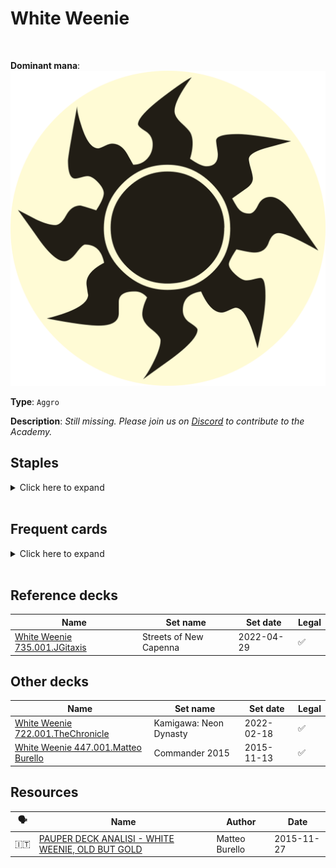 <!-- This page is automatically generated by Myr: do not update it manually. -->
<!-- Changes directly applied here will be lost. -->
<!-- If you plan to update this page, please update the template at https://github.com/Pauperformance/pauperformance-bot -->
<!-- Templates can be found under pauperformance-bot/resources/templates/ -->
# White Weenie
<br/>


**Dominant mana**: <img src="../resources/images/mana/W.png" class="dominant-mana-icon"/>

**Type**: `Aggro`

**Description**: _Still missing. Please join us on [Discord](https://discord.gg/fYQbpjjkQ3) to contribute to the Academy._


## **Staples**

<details>
  <summary>Click here to expand</summary>
<a href="https://scryfall.com/card/cmd/17/journey-to-nowhere"><img src="https://c1.scryfall.com/file/scryfall-cards/normal/front/4/6/4686b51c-e02b-48c1-bafe-e8d08a5407b9.jpg" class="archetype-card rounded-image"/></a>
<a href="https://scryfall.com/card/mm3/11/kor-skyfisher"><img src="https://c1.scryfall.com/file/scryfall-cards/normal/front/d/7/d7501662-1216-4e08-bd2b-e0a459057942.jpg" class="archetype-card rounded-image"/></a>
</details><br/>



## **Frequent cards**

<details>
  <summary>Click here to expand</summary>
<a href="https://scryfall.com/card/tsr/6/aven-riftwatcher"><img src="https://c1.scryfall.com/file/scryfall-cards/normal/front/2/6/261691c8-371d-49b6-9c9b-50ece5984aa2.jpg" class="archetype-card rounded-image"/></a>
<a href="https://scryfall.com/card/mh1/4/battle-screech"><img src="https://c1.scryfall.com/file/scryfall-cards/normal/front/e/a/eacf7dd0-5855-4e7b-b75c-8119cc3d1460.jpg" class="archetype-card rounded-image"/></a>
<a href="https://scryfall.com/card/cmr/458/bonesplitter"><img src="https://c1.scryfall.com/file/scryfall-cards/normal/front/6/9/690972a8-72df-4050-a353-16e45589167c.jpg" class="archetype-card rounded-image"/></a>
<a href="https://scryfall.com/card/akh/7/cartouche-of-solidarity"><img src="https://c1.scryfall.com/file/scryfall-cards/normal/front/9/0/90eaf94e-85a7-4958-aa58-8e2fe44db58d.jpg" class="archetype-card rounded-image"/></a>
<a href="https://scryfall.com/card/mid/10/cathar-commando"><img src="https://c1.scryfall.com/file/scryfall-cards/normal/front/9/8/98cbc1c2-b76e-4da3-aa43-00e10b2ce532.jpg" class="archetype-card rounded-image"/></a>
<a href="https://scryfall.com/card/thb/10/daybreak-chimera"><img src="https://c1.scryfall.com/file/scryfall-cards/normal/front/f/9/f9c1de31-73d4-4c32-9f99-e15df48638e9.jpg" class="archetype-card rounded-image"/></a>
<a href="https://scryfall.com/card/cmr/19/doomed-traveler"><img src="https://c1.scryfall.com/file/scryfall-cards/normal/front/5/a/5a4573af-feba-4c9d-b24b-3d15888a5ce2.jpg" class="archetype-card rounded-image"/></a>
<a href="https://scryfall.com/card/dis/10/guardian-of-the-guildpact"><img src="https://c1.scryfall.com/file/scryfall-cards/normal/front/c/8/c8dd004b-01e4-4fe1-a164-9f2ea8d7d88e.jpg" class="archetype-card rounded-image"/></a>
<a href="https://scryfall.com/card/m12/22/guardians-pledge"><img src="https://c1.scryfall.com/file/scryfall-cards/normal/front/e/7/e7e6105c-8633-46f7-a7ca-2a5c36c6d548.jpg" class="archetype-card rounded-image"/></a>
<a href="https://scryfall.com/card/ddo/14/icatian-javelineers"><img src="https://c1.scryfall.com/file/scryfall-cards/normal/front/1/a/1ae589f5-a513-4d3c-b3fa-66eead66faf3.jpg" class="archetype-card rounded-image"/></a>
<a href="https://scryfall.com/card/snc/18/inspiring-overseer"><img src="https://cards.scryfall.io/normal/front/3/5/35d9da1d-8678-4252-b0f8-9960795642f0.jpg" class="archetype-card rounded-image"/></a>
<a href="https://scryfall.com/card/ths/22/last-breath"><img src="https://c1.scryfall.com/file/scryfall-cards/normal/front/1/8/1857fc37-1e7e-4b93-9fa9-ec139f16b7fa.jpg" class="archetype-card rounded-image"/></a>
<a href="https://scryfall.com/card/ddg/7/leonin-skyhunter"><img src="https://c1.scryfall.com/file/scryfall-cards/normal/front/1/5/15d6476c-1944-48e8-9af6-6db78edd58e5.jpg" class="archetype-card rounded-image"/></a>
<a href="https://scryfall.com/card/dka/13/loyal-cathar-unhallowed-cathar"><img src="https://c1.scryfall.com/file/scryfall-cards/normal/front/c/b/cb09041b-4d09-4cae-9e85-b859edae885b.jpg" class="archetype-card rounded-image"/></a>
<a href="https://scryfall.com/card/mid/27/lunarch-veteran-luminous-phantom"><img src="https://cards.scryfall.io/normal/front/d/2/d2704743-2e23-40b9-a367-c73d2db45afc.jpg" class="archetype-card rounded-image"/></a>
<a href="https://scryfall.com/card/tsr/26/mana-tithe"><img src="https://c1.scryfall.com/file/scryfall-cards/normal/front/9/a/9ae707d5-d81d-4320-b947-6016dc188898.jpg" class="archetype-card rounded-image"/></a>
<a href="https://scryfall.com/card/mmq/38/ramosian-rally"><img src="https://c1.scryfall.com/file/scryfall-cards/normal/front/7/f/7fc0ff04-43e7-4a0d-b7e2-8bab72cc6cc0.jpg" class="archetype-card rounded-image"/></a>
<a href="https://scryfall.com/card/dst/137/razor-golem"><img src="https://c1.scryfall.com/file/scryfall-cards/normal/front/6/4/64a86ec3-378f-4fca-b5f7-6dc02d47f7b9.jpg" class="archetype-card rounded-image"/></a>
<a href="https://scryfall.com/card/mid/32/search-party-captain"><img src="https://c1.scryfall.com/file/scryfall-cards/normal/front/c/b/cb9006c1-2e6f-4bca-a1c4-3cf2a8b6e964.jpg" class="archetype-card rounded-image"/></a>
<a href="https://scryfall.com/card/neo/38/spirited-companion"><img src="https://c1.scryfall.com/file/scryfall-cards/normal/front/5/a/5aa91a9e-2fe2-43bc-aa9c-cfb8a71829ff.jpg" class="archetype-card rounded-image"/></a>
<a href="https://scryfall.com/card/a25/34/squadron-hawk"><img src="https://c1.scryfall.com/file/scryfall-cards/normal/front/9/e/9e81806d-5d87-4032-ad94-c2cdeabecdbf.jpg" class="archetype-card rounded-image"/></a>
<a href="https://scryfall.com/card/2xm/35/thraben-inspector"><img src="https://c1.scryfall.com/file/scryfall-cards/normal/front/2/b/2be39749-ad6f-4160-99eb-c677eee7f1b2.jpg" class="archetype-card rounded-image"/></a>
<a href="https://scryfall.com/card/ddk/27/unmake"><img src="https://c1.scryfall.com/file/scryfall-cards/normal/front/6/d/6d0dea1b-43dc-4e76-aabd-f12e121a78af.jpg" class="archetype-card rounded-image"/></a>
<a href="https://scryfall.com/card/m13/38/war-falcon"><img src="https://c1.scryfall.com/file/scryfall-cards/normal/front/7/e/7e092a0d-c031-4a76-86c1-7f83878a06e8.jpg" class="archetype-card rounded-image"/></a>
</details><br/>



## **Reference decks**

| Name | Set name | Set date | Legal |
| -----| -------- | -------- | ----- |
| [White Weenie 735.001.JGitaxis](https://www.mtggoldfish.com/deck/4870933) | Streets of New Capenna | 2022-04-29 | ✅ |




## **Other decks**

| Name | Set name | Set date | Legal |
| -----| -------- | -------- | ----- |
| [White Weenie 722.001.TheChronicle](https://www.mtggoldfish.com/deck/4667105) | Kamigawa: Neon Dynasty | 2022-02-18 | ✅ |
| [White Weenie 447.001.Matteo Burello](https://www.mtggoldfish.com/deck/4351101) | Commander 2015 | 2015-11-13 | ✅ |






## **Resources**

| 🗣️ | Name | Author | Date |
| -- | ---- | ------ | ---- |
| 🇮🇹 | <a target="_blank" href="http://www.metagame.it/articoli-pauper/2543-pauper-deck-analisi-white-weenie.html">PAUPER DECK ANALISI - WHITE WEENIE, OLD BUT GOLD</a> | Matteo Burello | 2015-11-27   |

